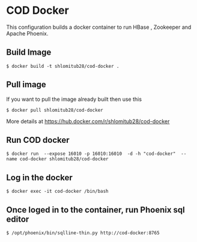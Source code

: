 COD Docker
===============

This configuration builds a docker container to run HBase ,
Zookeeper and Apache Phoenix.



Build Image
-----------

    $ docker build -t shlomitub28/cod-docker .


Pull image
----------

If you want to pull the image already built then use this

    $ docker pull shlomitub28/cod-docker

More details at https://hub.docker.com/r/shlomitub28/cod-docker


Run COD docker
---------

    $ docker run  --expose 16010 -p 16010:16010  -d -h "cod-docker"  --name cod-docker shlomitub28/cod-docker

Log in the docker
---------

    $ docker exec -it cod-docker /bin/bash

Once loged in to the container, run Phoenix sql editor
---------
    $ /opt/phoenix/bin/sqlline-thin.py http://cod-docker:8765
